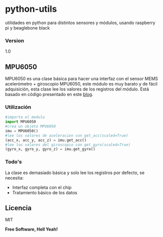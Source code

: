 # python-utils
utilidades en python para distintos sensores y módulos, usando raspberry pi  y beaglebone black

### Version
1.0

## MPU6050

MPU6050 es una clase básica para hacer una interfaz con el sensor MEMS acelerómetro + giroscopio MPU6050,
este módulo es muy barato y de fácil adquisición, esta clase lee los valores de los registros del módulo. Está basado en código presentado en este [blog].

### Utilización

```python
#importa el modulo
import MPU6050
#crea un objeto MPU6050
imu = MPU6050()
#lee los valores de aceleracion con get_acc(scaled=True)
(acc_x, acc_y, acc_z) = imu.get_acc()
#lee los valores del giroscopio con get_gyro(scaled=True)
(gyro_x, gyro_y, gyro_z) = imu.get_gyro()

```

### Todo's

La clase es demasiado básica y solo lee los registros por defecto, se necesita:
  - Interfaz completa con el chip
  - Tratamiento básico de los datos

Licencia
----

MIT


**Free Software, Hell Yeah!**

[blog]:http://blog.bitify.co.uk/2013/11/reading-data-from-mpu-6050-on-raspberry.html

